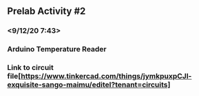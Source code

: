 ## Prelab Activity #2
### <Rojien Mancao>
### <9/12/20 7:43>
### Arduino Temperature Reader

### Link to circuit file[https://www.tinkercad.com/things/jymkpuxpCJl-exquisite-sango-maimu/editel?tenant=circuits]